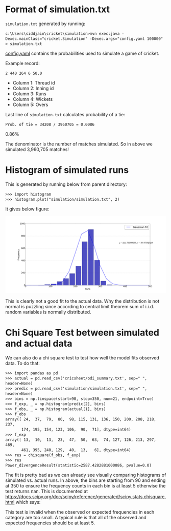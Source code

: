 # Format of simulation.txt

`simulation.txt` generated by running:
```
c:\Users\siddjain\cricket\simulation>mvn exec:java -Dexec.mainClass="cricket.Simulation" -Dexec.args="config.yaml 100000" > simulation.txt
```

[config.yaml](config.yaml) contains the probabilities used to simulate a game of cricket.

Example record:
```
2 440 264 6 50.0
```

* Column 1: Thread id
* Column 2: Inning id
* Column 3: Runs
* Column 4: Wickets
* Column 5: Overs

Last line of `simulation.txt` calculates probability of a tie:
```
Prob. of tie = 34208 / 3960705 = 0.0086 
```
0.86%

The denominator is the number of matches simulated. So in above we simulated 3,960,705 matches!

# Histogram of simulated runs

This is generated by running below from parent directory:
```
>>> import histogram
>>> histogram.plot("simulation/simulation.txt", 2)
```

It gives below figure:

![Runs Distribution](simulated_runs_histogram.png "Distribution of Simulated Runs")

This is clearly not a good fit to the actual data. Why the distribution is not normal is puzzling
since according to central limit theorem sum of i.i.d. random variables is normally distributed.

# Chi Square Test between simulated and actual data

We can also do a chi square test to test how well the model fits observed data. To do that:

```
>>> import pandas as pd
>>> actual = pd.read_csv('cricsheet/odi_summary.txt', sep=" ", header=None)
>>> predic = pd.read_csv('simulation/simulation.txt', sep=" ", header=None)
>>> bins = np.linspace(start=90, stop=350, num=21, endpoint=True)
>>> f_exp, _ = np.histogram(predic[2], bins)
>>> f_obs, _ = np.histogram(actual[1], bins)
>>> f_obs
array([ 24,  37,  79,  80,  98, 115, 131, 136, 150, 200, 208, 218, 237,
       174, 195, 154, 123, 106,  90,  71], dtype=int64)
>>> f_exp
array([ 13,  10,  13,  23,  47,  50,  63,  74, 127, 126, 213, 297, 469,
       461, 395, 240, 129,  40,  13,   6], dtype=int64)
>>> res = chisquare(f_obs, f_exp)
>>> res
Power_divergenceResult(statistic=2587.4282881000086, pvalue=0.0)
```

The fit is pretty bad as we can already see visually comparing histograms of simulated
vs. actual runs. In above, the bins are starting from 90 and ending
at 350 to ensure the frequency counts in each bin is at least 5 otherwise the test returns
nan. This is documented at https://docs.scipy.org/doc/scipy/reference/generated/scipy.stats.chisquare.html which says:

This test is invalid when the observed or expected frequencies in each category are too small. A typical rule is that all of the observed and expected frequencies should be at least 5.